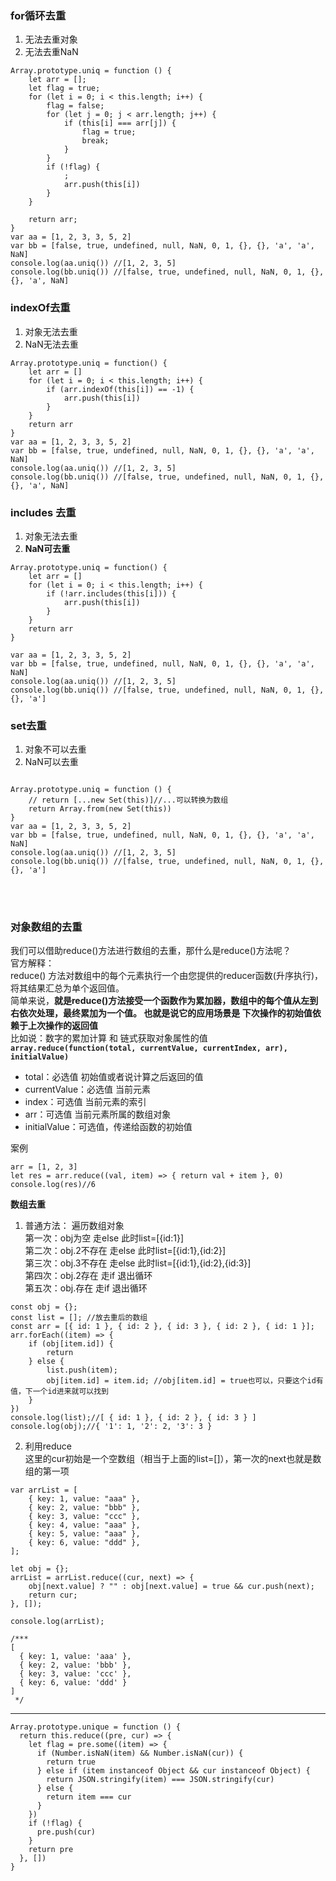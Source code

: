 ### for循环去重
1. 无法去重对象
2. 无法去重NaN

```
Array.prototype.uniq = function () {
    let arr = [];
    let flag = true;
    for (let i = 0; i < this.length; i++) {
        flag = false;
        for (let j = 0; j < arr.length; j++) {
            if (this[i] === arr[j]) {
                flag = true;
                break;
            }
        }
        if (!flag) {
            ;
            arr.push(this[i])
        }
    }

    return arr;
}
var aa = [1, 2, 3, 3, 5, 2]
var bb = [false, true, undefined, null, NaN, 0, 1, {}, {}, 'a', 'a', NaN]
console.log(aa.uniq()) //[1, 2, 3, 5]
console.log(bb.uniq()) //[false, true, undefined, null, NaN, 0, 1, {}, {}, 'a', NaN]
```

### indexOf去重
1. 对象无法去重
2. NaN无法去重

```
Array.prototype.uniq = function() {
    let arr = []
    for (let i = 0; i < this.length; i++) {
        if (arr.indexOf(this[i]) == -1) {
            arr.push(this[i])
        }
    }
    return arr
}
var aa = [1, 2, 3, 3, 5, 2]
var bb = [false, true, undefined, null, NaN, 0, 1, {}, {}, 'a', 'a', NaN]
console.log(aa.uniq()) //[1, 2, 3, 5]
console.log(bb.uniq()) //[false, true, undefined, null, NaN, 0, 1, {}, {}, 'a', NaN]

```

### includes 去重
1. 对象无法去重
2. **NaN可去重**

```
Array.prototype.uniq = function() {
    let arr = []
    for (let i = 0; i < this.length; i++) {
        if (!arr.includes(this[i])) {
            arr.push(this[i])
        }
    }
    return arr
}
    
var aa = [1, 2, 3, 3, 5, 2]
var bb = [false, true, undefined, null, NaN, 0, 1, {}, {}, 'a', 'a', NaN]
console.log(aa.uniq()) //[1, 2, 3, 5]
console.log(bb.uniq()) //[false, true, undefined, null, NaN, 0, 1, {}, {}, 'a']

```

### set去重
1. 对象不可以去重
2. NaN可以去重

```

Array.prototype.uniq = function () {
    // return [...new Set(this)]//...可以转换为数组
    return Array.from(new Set(this))
}
var aa = [1, 2, 3, 3, 5, 2]
var bb = [false, true, undefined, null, NaN, 0, 1, {}, {}, 'a', 'a', NaN]
console.log(aa.uniq()) //[1, 2, 3, 5]
console.log(bb.uniq()) //[false, true, undefined, null, NaN, 0, 1, {}, {}, 'a']
```   
   <br><br>
### 对象数组的去重
   我们可以借助reduce()方法进行数组的去重，那什么是reduce()方法呢？   
   官方解释：   
   reduce() 方法对数组中的每个元素执行一个由您提供的reducer函数(升序执行)，将其结果汇总为单个返回值。   
   简单来说，**就是reduce()方法接受一个函数作为累加器，数组中的每个值从左到右依次处理，最终累加为一个值。 也就是说它的应用场景是 下次操作的初始值依赖于上次操作的返回值**    
   比如说：数字的累加计算 和 链式获取对象属性的值    
   <b>
   ```array.reduce(function(total, currentValue, currentIndex, arr), initialValue)  ```
 </b>
   + total：必选值    初始值或者说计算之后返回的值
   + currentValue：必选值  当前元素
   + index：可选值  当前元素的索引
   + arr：可选值 当前元素所属的数组对象
   + initialValue：可选值，传递给函数的初始值   

案例   
```
arr = [1, 2, 3]
let res = arr.reduce((val, item) => { return val + item }, 0)
console.log(res)//6
```

**数组去重**   
1. 普通方法： 遍历数组对象   
   第一次：obj为空  走else 此时list=[{id:1}]   
   第二次：obj.2不存在  走else 此时list=[{id:1},{id:2}]   
   第三次：obj.3不存在  走else 此时list=[{id:1},{id:2},{id:3}]   
   第四次：obj.2存在  走if 退出循环   
   第五次：obj.存在  走if 退出循环
```
const obj = {};
const list = []; //放去重后的数组
const arr = [{ id: 1 }, { id: 2 }, { id: 3 }, { id: 2 }, { id: 1 }];
arr.forEach((item) => {
    if (obj[item.id]) {
        return
    } else {
        list.push(item);
        obj[item.id] = item.id; //obj[item.id] = true也可以，只要这个id有值，下一个id进来就可以找到
    }
})
console.log(list);//[ { id: 1 }, { id: 2 }, { id: 3 } ]
console.log(obj);//{ '1': 1, '2': 2, '3': 3 }
```
 2. 利用reduce   
   这里的cur初始是一个空数组（相当于上面的list=[]），第一次的next也就是数组的第一项
```
var arrList = [
    { key: 1, value: "aaa" },
    { key: 2, value: "bbb" },
    { key: 3, value: "ccc" },
    { key: 4, value: "aaa" },
    { key: 5, value: "aaa" },
    { key: 6, value: "ddd" },
];

let obj = {};
arrList = arrList.reduce((cur, next) => {
    obj[next.value] ? "" : obj[next.value] = true && cur.push(next);
    return cur;
}, []);

console.log(arrList);

/***
[
  { key: 1, value: 'aaa' },
  { key: 2, value: 'bbb' },
  { key: 3, value: 'ccc' },
  { key: 6, value: 'ddd' }
]
 */
```

---

```
Array.prototype.unique = function () {
  return this.reduce((pre, cur) => {
    let flag = pre.some((item) => {
      if (Number.isNaN(item) && Number.isNaN(cur)) {
        return true
      } else if (item instanceof Object && cur instanceof Object) {
        return JSON.stringify(item) === JSON.stringify(cur)
      } else {
        return item === cur
      }
    })
    if (!flag) {
      pre.push(cur)
    }
    return pre
  }, [])
}
```